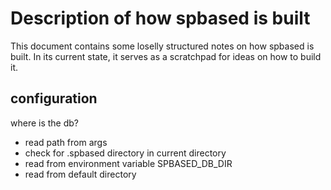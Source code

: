 # Description of how spbased is built

This document contains some loselly structured notes on how spbased is built. In its current state, it serves
as a scratchpad for ideas on how to build it.

## configuration

where is the db?

- read path from args
- check for .spbased directory in current directory
- read from environment variable SPBASED_DB_DIR
- read from default directory
